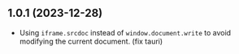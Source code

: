 ## 1.0.1 (2023-12-28)

- Using `iframe.srcdoc` instead of `window.document.write` to avoid modifying the current document. (fix tauri)

